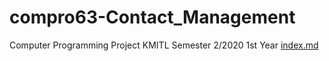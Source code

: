 
# compro63-Contact_Management
Computer Programming Project KMITL Semester 2/2020 1st Year
[index.md](https://github.com/63070158/compro63-Contact_Management/files/6416429/index.md)
